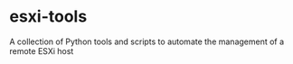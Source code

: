 esxi-tools
==========

A collection of Python tools and scripts to automate the management of a remote ESXi host
